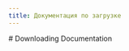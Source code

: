 ```yaml
---
title: Документация по загрузке
---
```

<gtranslate-io>
# Downloading Documentation
</gtranslate-io>
